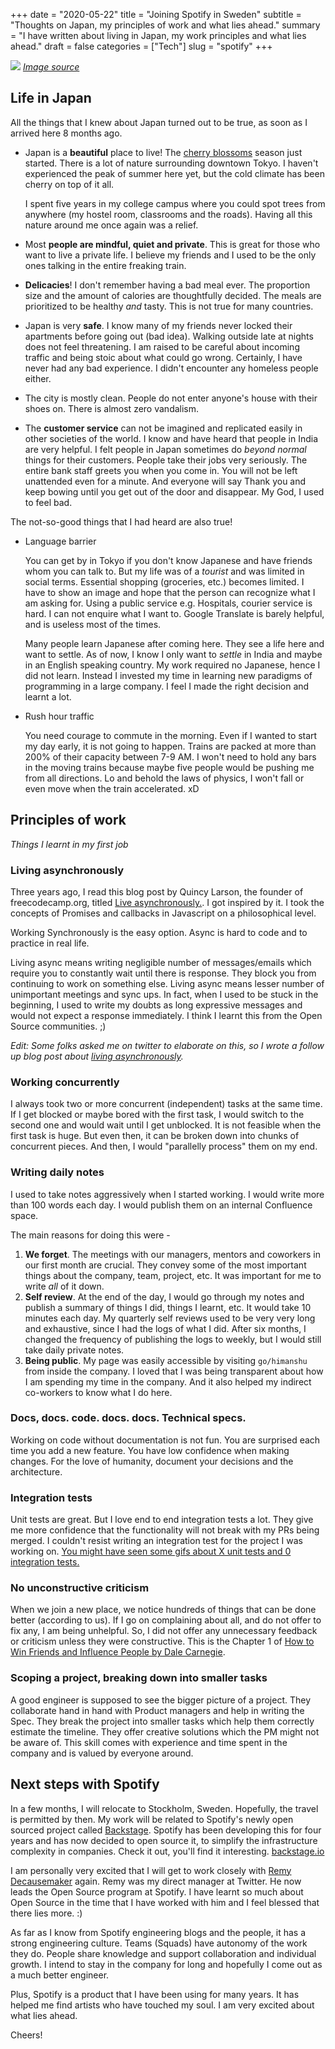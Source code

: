 +++
date = "2020-05-22"
title = "Joining Spotify in Sweden"
subtitle = "Thoughts on Japan, my principles of work and what lies ahead."
summary = "I have written about living in Japan, my work principles and what lies ahead."
draft = false
categories = ["Tech"]
slug = "spotify"
+++

![](/img/spotify.png)
[*Image source*](https://newsroom.spotify.com/media-kit/logo-and-brand-assets/)

## Life in Japan

All the things that I knew about Japan turned out to be true, as soon as I arrived here 8 months ago.

- Japan is a **beautiful** place to live! The [cherry blossoms](https://en.wikipedia.org/wiki/Cherry_blossom) season just started. There is a lot of nature surrounding downtown Tokyo. I haven't experienced the peak of summer here yet, but the cold climate has been cherry on top of it all.

    I spent five years in my college campus where you could spot trees from anywhere (my hostel room, classrooms and the roads). Having all this nature around me once again was a relief.
- Most **people are mindful, quiet and private**. This is great for those who want to live a private life. I believe my friends and I used to be the only ones talking in the entire freaking train.
- **Delicacies**! I don't remember having a bad meal ever. The proportion size and the amount of calories are thoughtfully decided. The meals are prioritized to be healthy *and* tasty. This is not true for many countries.
- Japan is very **safe**. I know many of my friends never locked their apartments before going out (bad idea). Walking outside late at nights does not feel threatening. I am raised to be careful about incoming traffic and being stoic about what could go wrong. Certainly, I have never had any bad experience. I didn't encounter any homeless people either.
- The city is mostly clean. People do not enter anyone's house with their shoes on. There is almost zero vandalism.
- The **customer service** can not be imagined and replicated easily in other societies of the world. I know and have heard that people in India are very helpful. I felt people in Japan sometimes do *beyond normal* things for their customers. People take their jobs very seriously. The entire bank staff greets you when you come in. You will not be left unattended even for a minute. And everyone will say Thank you and keep bowing until you get out of the door and disappear. My God, I used to feel bad.

The not-so-good things that I had heard are also true!
- Language barrier

    You can get by in Tokyo if you don't know Japanese and have friends whom you can talk to. But my life was of a *tourist* and was limited in social terms. Essential shopping (groceries, etc.) becomes limited. I have to show an image and hope that the person can recognize what I am asking for. Using a public service e.g. Hospitals, courier service is hard. I can not enquire what I want to. Google Translate is barely helpful, and is useless most of the times.

    Many people learn Japanese after coming here. They see a life here and want to settle. As of now, I know I only want to *settle* in India and maybe in an English speaking country. My work required no Japanese, hence I did not learn. Instead I invested my time in learning new paradigms of programming in a large company. I feel I made the right decision and learnt a lot.

- Rush hour traffic

    You need courage to commute in the morning. Even if I wanted to start my day early, it is not going to happen. Trains are packed at more than 200% of their capacity between 7-9 AM. I won't need to hold any bars in the moving trains because maybe five people would be pushing me from all directions. Lo and behold the laws of physics, I won't fall or even move when the train accelerated. xD

## Principles of work

*Things I learnt in my first job*

### Living asynchronously

Three years ago, I read this blog post by Quincy Larson, the founder of freecodecamp.org, titled [Live asynchronously.](https://www.freecodecamp.org/news/live-asynchronously-c8e7172fe7ea/). I got inspired by it. I took the concepts of Promises and callbacks in Javascript on a philosophical level.

Working Synchronously is the easy option. Async is hard to code and to practice in real life.

Living async means writing negligible number of messages/emails which require you to constantly wait until there is response. They block you from continuing to work on something else. Living async means lesser number of unimportant meetings and sync ups. In fact, when I used to be stuck in the beginning, I used to write my doubts as long expressive messages and would not expect a response immediately. I think I learnt this from the Open Source communities. ;)

_Edit: Some folks asked me on twitter to elaborate on this, so I wrote a follow up blog post about [living asynchronously](https://orkohunter.net/blog/live-asynchronously/)._

### Working concurrently

I always took two or more concurrent (independent) tasks at the same time. If I get blocked or maybe bored with the first task, I would switch to the second one and would wait until I get unblocked. It is not feasible when the first task is huge. But even then, it can be broken down into chunks of concurrent pieces. And then, I would "parallelly process" them on my end.

### Writing daily notes

I used to take notes aggressively when I started working. I would write more than 100 words each day. I would publish them on an internal Confluence space.

The main reasons for doing this were -

1. **We forget**. The meetings with our managers, mentors and coworkers in our first month are crucial. They convey some of the most important things about the company, team, project, etc. It was important for me to write *all* of it down.
2. **Self review**. At the end of the day, I would go through my notes and publish a summary of things I did, things I learnt, etc. It would take 10 minutes each day. My quarterly self reviews used to be very very long and exhaustive, since I had the logs of what I did. After six months, I changed the frequency of publishing the logs to weekly, but I would still take daily private notes.
3. **Being public**. My page was easily accessible by visiting `go/himanshu` from inside the company. I loved that I was being transparent about how I am spending my time in the company. And it also helped my indirect co-workers to know what I do here.

### Docs, docs. code. docs. docs. Technical specs.

Working on code without documentation is not fun. You are surprised each time you add a new feature. You have low confidence when making changes. For the love of humanity, document your decisions and the architecture.

### Integration tests

Unit tests are great. But I love end to end integration tests a lot. They give me more confidence that the functionality will not break with my PRs being merged. I couldn't resist writing an integration test for the project I was working on. [You might have seen some gifs about X unit tests and 0 integration tests.](https://natooktesting.wordpress.com/2017/08/24/x-unit-tests-0-integration-tests/)

### No unconstructive criticism

When we join a new place, we notice hundreds of things that can be done better (according to us). If I go on complaining about all, and do not offer to fix any, I am being unhelpful. So, I did not offer any unnecessary feedback or criticism unless they were constructive.
This is the Chapter 1 of [How to Win Friends and Influence People by Dale Carnegie](https://en.wikipedia.org/wiki/How_to_Win_Friends_and_Influence_People).

### Scoping a project, breaking down into smaller tasks

A good engineer is supposed to see the bigger picture of a project. They collaborate hand in hand with Product managers and help in writing the Spec. They break the project into smaller tasks which help them correctly estimate the timeline. They offer creative solutions which the PM might not be aware of.
This skill comes with experience and time spent in the company and is valued by everyone around.

## Next steps with Spotify

In a few months, I will relocate to Stockholm, Sweden. Hopefully, the travel is permitted by then. My work will be related to Spotify's newly open sourced project called [Backstage](https://github.com/spotify/backstage). Spotify has been developing this for four years and has now decided to open source it, to simplify the infrastructure complexity in companies. Check it out, you'll find it interesting. [backstage.io](https://backstage.io/)

I am personally very excited that I will get to work closely with [Remy Decausemaker](https://www.linkedin.com/in/decause/) again. Remy was my direct manager at Twitter. He now leads the Open Source program at Spotify. I have learnt so much about Open Source in the time that I have worked with him and I feel blessed that there lies more. :)

As far as I know from Spotify engineering blogs and the people, it has a strong engineering culture. Teams (Squads) have autonomy of the work they do. People share knowledge and support collaboration and individual growth. I intend to stay in the company for long and hopefully I come out as a much better engineer.

Plus, Spotify is a product that I have been using for many years. It has helped me find artists who have touched my soul. I am very excited about what lies ahead.

Cheers!

